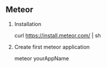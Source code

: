 Meteor 
-------

1. Installation

	curl https://install.meteor.com/ | sh

2. Create first meteor application
    
    meteor yourAppName


  
 